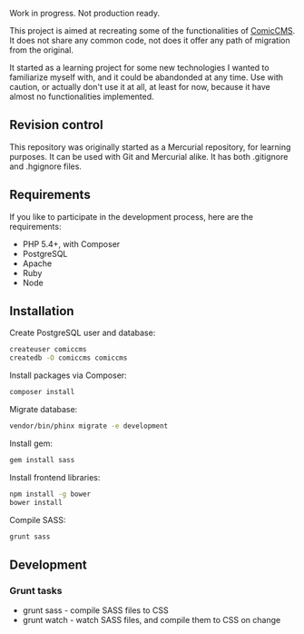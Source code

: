 Work in progress. Not production ready.

This project is aimed at recreating some of the functionalities of
[ComicCMS](http://comiccms.com/). It does not share any common code,
not does it offer any path of migration from the original.

It started as a learning project for some new technologies I wanted to
familiarize myself with, and it could be abandonded at any time.
Use with caution, or actually don't use it at all, at least for now,
because it have almost no functionalities implemented.

## Revision control
This repository was originally started as a Mercurial repository,
for learning purposes. It can be used with Git and Mercurial alike.
It has both .gitignore and .hgignore files.

## Requirements
If you like to participate in the development process,
here are the requirements:

* PHP 5.4+, with Composer
* PostgreSQL
* Apache
* Ruby
* Node

## Installation
Create PostgreSQL user and database:
```sh
createuser comiccms
createdb -O comiccms comiccms
```

Install packages via Composer:
```sh
composer install
```

Migrate database:
```sh
vendor/bin/phinx migrate -e development
```

Install gem:
```sh
gem install sass
```

Install frontend libraries:
```sh
npm install -g bower
bower install
```

Compile SASS:
```sh
grunt sass
```

## Development

### Grunt tasks

* grunt sass - compile SASS files to CSS
* grunt watch - watch SASS files, and compile them to CSS on change
